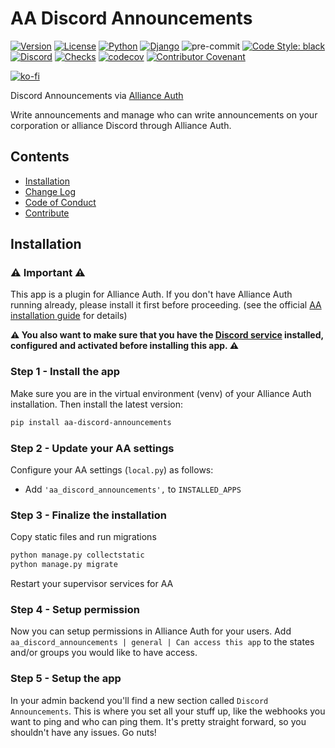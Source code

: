 # AA Discord Announcements

[![Version](https://img.shields.io/pypi/v/aa-discord-announcements?label=release)](https://pypi.org/project/aa-discord-announcements/)
[![License](https://img.shields.io/github/license/ppfeufer/aa-discord-announcements)](https://github.com/ppfeufer/aa-discord-announcements/blob/master/LICENSE)
[![Python](https://img.shields.io/pypi/pyversions/aa-discord-announcements)](https://pypi.org/project/aa-discord-announcements/)
[![Django](https://img.shields.io/pypi/djversions/aa-discord-announcements?label=django)](https://pypi.org/project/aa-discord-announcements/)
![pre-commit](https://img.shields.io/badge/pre--commit-enabled-brightgreen?logo=pre-commit&logoColor=white)
[![Code Style: black](https://img.shields.io/badge/code%20style-black-000000.svg)](http://black.readthedocs.io/en/latest/)
[![Discord](https://img.shields.io/discord/790364535294132234?label=discord)](https://discord.gg/zmh52wnfvM)
[![Checks](https://github.com/ppfeufer/aa-discord-announcements/actions/workflows/automated-checks.yml/badge.svg)](https://github.com/ppfeufer/aa-discord-announcements/actions/workflows/automated-checks.yml)
[![codecov](https://codecov.io/gh/ppfeufer/aa-discord-announcements/branch/master/graph/badge.svg?token=9I6HQB6W6J)](https://codecov.io/gh/ppfeufer/aa-discord-announcements)
[![Contributor Covenant](https://img.shields.io/badge/Contributor%20Covenant-2.1-4baaaa.svg)](https://github.com/ppfeufer/aa-discord-announcements/blob/master/CODE_OF_CONDUCT.md)

[![ko-fi](https://ko-fi.com/img/githubbutton_sm.svg)](https://ko-fi.com/N4N8CL1BY)

Discord Announcements via [Alliance Auth](https://gitlab.com/allianceauth/allianceauth)

Write announcements and manage who can write announcements on your corporation or
alliance Discord through Alliance Auth.


## Contents

- [Installation](#installation)
- [Change Log](https://github.com/ppfeufer/aa-discord-announcements/blob/master/CHANGELOG.md)
- [Code of Conduct](https://github.com/ppfeufer/aa-discord-announcements/blob/master/CODE_OF_CONDUCT.md)
- [Contribute](https://github.com/ppfeufer/aa-discord-announcements/blob/master/CONTRIBUTING.md)


## Installation

### ⚠️ Important ⚠️

This app is a plugin for Alliance Auth. If you don't have Alliance Auth running already,
please install it first before proceeding.
(see the official
[AA installation guide](https://allianceauth.readthedocs.io/en/latest/installation/allianceauth.html)
for details)

**⚠️ You also want to make sure that you have the
[Discord service](https://allianceauth.readthedocs.io/en/latest/features/services/discord.html)
installed, configured and activated before installing this app. ⚠️**

### Step 1 - Install the app

Make sure you are in the virtual environment (venv) of your Alliance Auth installation.
Then install the latest version:

```bash
pip install aa-discord-announcements
```

### Step 2 - Update your AA settings

Configure your AA settings (`local.py`) as follows:

- Add `'aa_discord_announcements',` to `INSTALLED_APPS`


### Step 3 - Finalize the installation

Copy static files and run migrations

```bash
python manage.py collectstatic
python manage.py migrate
```

Restart your supervisor services for AA

### Step 4 - Setup permission

Now you can setup permissions in Alliance Auth for your users.
Add `aa_discord_announcements | general | Can access this app` to the states and/or
groups you would like to have access.

### Step 5 - Setup the app

In your admin backend you'll find a new section called `Discord Announcements`.
This is where you set all your stuff up, like the webhooks you want to ping and who
can ping them. It's pretty straight forward, so you shouldn't have any issues. Go nuts!
